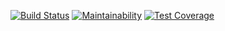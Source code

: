 [![Build Status](https://travis-ci.com/mikanikos/Favo.svg?branch=master)](https://travis-ci.com/mikanikos/Favo)
[![Maintainability](https://api.codeclimate.com/v1/badges/4c33c2dbfe093175f29f/maintainability)](https://codeclimate.com/github/mikanikos/Favo/maintainability)
[![Test Coverage](https://api.codeclimate.com/v1/badges/4c33c2dbfe093175f29f/test_coverage)](https://codeclimate.com/github/mikanikos/Favo/test_coverage)